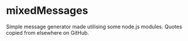 # mixedMessages

Simple message generator made utilising some node.js modules. Quotes copied from elsewhere on GitHub.
